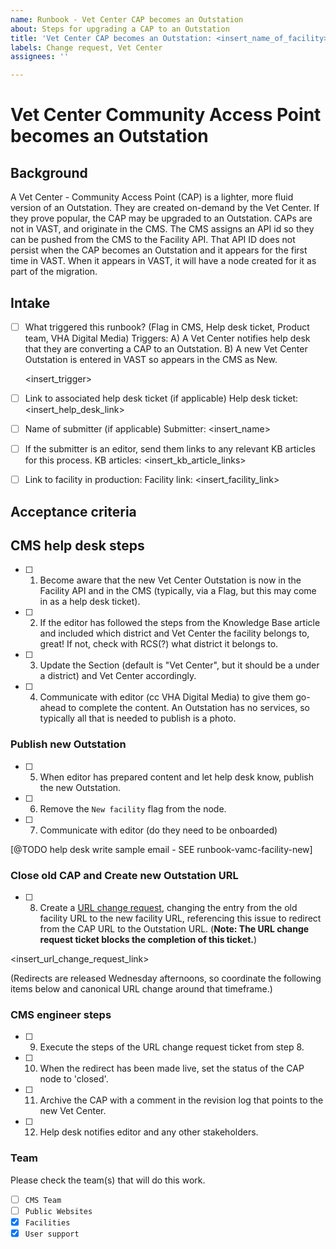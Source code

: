 ```yaml
---
name: Runbook - Vet Center CAP becomes an Outstation
about: Steps for upgrading a CAP to an Outstation
title: 'Vet Center CAP becomes an Outstation: <insert_name_of_facility>'
labels: Change request, Vet Center
assignees: ''

---
```


# Vet Center Community Access Point becomes an Outstation
## Background
  A Vet Center - Community Access Point (CAP) is a lighter, more fluid version of
  an Outstation.  They are created on-demand by the Vet Center.  If they prove
  popular, the CAP may be upgraded to an Outstation.  CAPs are not in VAST, and
  originate in the CMS.  The CMS assigns an API id so they can be pushed from
  the CMS to the Facility API.  That API ID does not persist when
  the CAP becomes an Outstation and it appears for the first time in VAST.  When
   it appears in VAST, it will have a node created for it as part of the
   migration.
## Intake
- [ ] What triggered this runbook? (Flag in CMS, Help desk ticket, Product team, VHA Digital Media)
Triggers:
  A)  A Vet Center notifies help desk that they are converting a CAP to an Outstation.
  B)  A new Vet Center Outstation is entered in VAST so appears in the CMS as New.

  <insert_trigger>

- [ ] Link to associated help desk ticket (if applicable)
Help desk ticket: <insert_help_desk_link>

- [ ] Name of submitter (if applicable)
Submitter: <insert_name>

- [ ] If the submitter is an editor, send them links to any relevant KB articles for this process.
KB articles: <insert_kb_article_links>

- [ ] Link to facility in production:
Facility link: <insert_facility_link>

## Acceptance criteria
## CMS help desk steps
- [ ] 1. Become aware that the new Vet Center Outstation is now in the Facility
  API and in the CMS (typically, via a Flag, but this may come in as a help
  desk ticket).
- [ ] 2. If the editor has followed the steps from the Knowledge Base
  article and included which district and Vet Center the facility belongs to, great!  If not, check
  with RCS(?) what district it belongs to.
- [ ] 3. Update the Section (default is "Vet Center", but it should be a under
  a district) and Vet Center accordingly.
- [ ] 4. Communicate with editor (cc VHA Digital Media) to give them go-ahead to
  complete the content.  An Outstation has no services, so typically all that
  is needed to publish is a photo.
### Publish new Outstation
- [ ] 5. When editor has prepared content and let help desk know, publish the
  new Outstation.
- [ ] 6. Remove the `New facility` flag from the node.
- [ ] 7. Communicate with editor (do they need to be onboarded)

[@TODO help desk write sample email - SEE runbook-vamc-facility-new]

### Close old CAP and Create new Outstation URL
- [ ] 8. Create a [URL change request](https://github.com/department-of-veterans-affairs/va.gov-cms/issues/new?assignees=&template=runbook-facility-url-change.md&title=URL+Change+for%3A+%3Cinsert+facility+name%3E), changing the entry from the old facility URL to the new facility URL, referencing this issue to redirect from the CAP URL to the Outstation URL. (**Note: The URL change request ticket blocks the completion of this ticket.**)

<insert_url_change_request_link>

(Redirects are released Wednesday afternoons, so coordinate the following items below and canonical URL change around that timeframe.)
### CMS engineer steps
- [ ] 9. Execute the steps of the URL change request ticket from step 8.
- [ ] 10. When the redirect has been made live, set the status of the CAP node to 'closed'.
- [ ] 11. Archive the CAP with a comment in the revision log that points to the new Vet Center.
- [ ] 12. Help desk notifies editor and any other stakeholders.


### Team
Please check the team(s) that will do this work.

- [ ] `CMS Team`
- [ ] `Public Websites`
- [x] `Facilities`
- [x] `User support`
